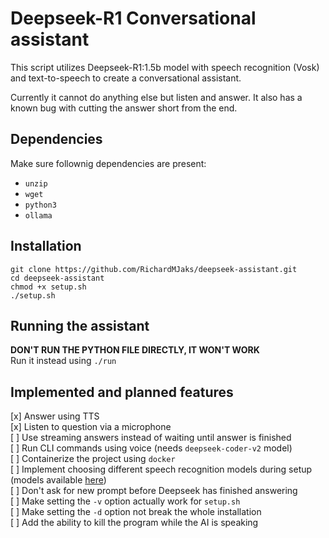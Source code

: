 # Deepseek-R1 Conversational assistant
This script utilizes Deepseek-R1:1.5b model with speech recognition (Vosk) and text-to-speech to create a conversational assistant.

Currently it cannot do anything else but listen and answer. It also has a known bug with cutting the answer short from the end.

## Dependencies
Make sure follownig dependencies are present:
* `unzip`
* `wget`
* `python3`
* `ollama`

## Installation
```
git clone https://github.com/RichardMJaks/deepseek-assistant.git
cd deepseek-assistant
chmod +x setup.sh
./setup.sh
```

## Running the assistant
**DON'T RUN THE PYTHON FILE DIRECTLY, IT WON'T WORK**  
Run it instead using `./run`  

## Implemented and planned features
[x] Answer using TTS  
[x] Listen to question via a microphone  
[ ] Use streaming answers instead of waiting until answer is finished  
[ ] Run CLI commands using voice (needs `deepseek-coder-v2` model)  
[ ] Containerize the project using `docker`  
[ ] Implement choosing different speech recognition models during setup (models available [here](https://alphacephei.com/vosk/models))  
[ ] Don't ask for new prompt before Deepseek has finished answering  
[ ] Make setting the `-v` option actually work for `setup.sh`  
[ ] Make setting the `-d` option not break the whole installation  
[ ] Add the ability to kill the program while the AI is speaking  
